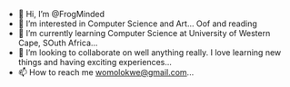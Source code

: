 - 👋 Hi, I’m @FrogMinded
- 👀 I’m interested in Computer Science and Art... Oof and reading
- 🌱 I’m currently learning Computer Science at University of Western Cape, SOuth Africa...
- 💞️ I’m looking to collaborate on well anything really. I love learning new things and having exciting experiences...
- 📫 How to reach me womolokwe@gmail.com...

<!---
FrogMinded/FrogMinded is a ✨ special ✨ repository because its `README.md` (this file) appears on your GitHub profile.
You can click the Preview link to take a look at your changes.
--->
